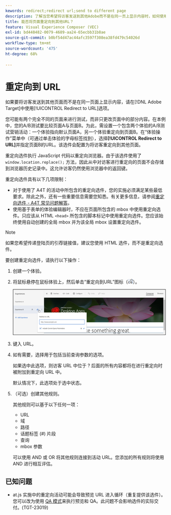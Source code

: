 ```yaml
---
kewords: redirect;redirect url;send to different page
description: 了解当您希望将访客发送到其他Adobe而不是在同一页上显示内容时，如何使用 [!DNL Target] 中的“重定向到URL”选项。
title: 能否将页面重定向到其他URL？
feature: Visual Experience Composer (VEC)
exl-id: bd448482-0079-4689-aa24-65ecbb31b8ae
source-git-commit: b0bf54d47ac44afc3597f308ea38fd479c54026d
workflow-type: tm+mt
source-wordcount: '475'
ht-degree: 68%

---
```


# 重定向到 URL

如果要将访客发送到其他页面而不是在同一页面上显示内容，请在[!DNL Adobe Target]中使用[!UICONTROL Redirect to URL]选项。

您可能有两个完全不同的页面来进行测试，而非只更改页面中的部分内容。在本例中，您的A/B测试要比较页面A与页面B。为此，需设置一个包含两个体验的A/B测试营销活动：一个体验指向默认页面A，另一个体验重定向到页面B。在“体验操作”菜单中（可通过单击体验的字母标签找到），选择&#x200B;**[!UICONTROL Redirect to URL]**&#x200B;并指定页面B的URL。该选件会配置为将访客重定向到其他页面。

重定向选件执行 JavaScript 代码以重定向浏览器。由于该选件使用了 `window.location.replace();` 方法，因此从中对访客进行重定向的页面不会存储到浏览器历史记录中。这允许访客仍然使用浏览器中的返回键。

重定向选件具有以下几项限制：

* 对于使用了 A4T 的活动中所包含的重定向选件，您的实施必须满足某些最低要求。除此之外，还有一些重要信息需要您知悉。有关更多信息，请参阅[重定向选件 - A4T 常见问题解答](/help/main/c-integrating-target-with-mac/a4t/r-a4t-faq/a4t-faq-redirect-offers.md#concept_21BF213F10E1414A9DCD4A98AF207905)。
* 使用基于表单的体验编辑器时，不应在页面所包含的 mbox 中使用重定向选件。只应该从 HTML `<head>` 所包含的脚本标记中使用重定向选件。您应该始终使用自动创建的全局 mbox 并为该全局 mbox 设置重定向选件。

>[!NOTE]
>
>如果您希望传递登陆页的引荐链接值，建议您使用 HTML 选件，而不是重定向选件。

要创建重定向选件，请执行以下操作：

1. 创建一个体验。
1. 将鼠标悬停在鼠标体验上，然后单击“重定向到URL”图标（![icon_redirect_url图像](assets/icon_redirect_url.png)）。

   ![exp_actions图像](assets/exp_actions.png)

1. 键入 URL。
1. 如有需要，选择用于包括当前查询参数的选项。

   如果选中此选项，则访客 URL 中位于 ? 后面的所有内容都将在进行重定向时被附加到重定向 URL 中。

   默认情况下，此选项处于选中状态。
1. （可选）创建其他规则。

   其他规则可以基于以下任何一项：

   * URL
   * 域
   * 路径
   * 话题标签 (#) 片段
   * 查询
   * mbox 参数

   可以使用 AND 或 OR 将其他规则连接到活动 URL。您添加的所有规则将使用 AND 进行相互评估。

## 已知问题

* at.js 实施中的重定向活动可能会导致预览 URL 进入循环（重复提供该选件）。您可以改为使用 [QA 模式](/help/main/c-activities/c-activity-qa/activity-qa.md)来执行预览和 QA。此问题不会影响选件的实际交付。(TGT-23019)
